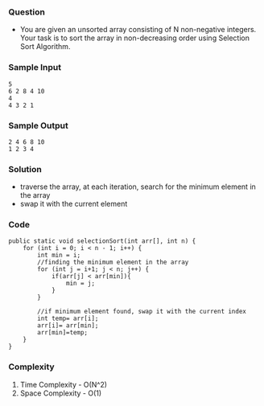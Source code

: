 ### Question
- You are given an unsorted array consisting of N non-negative integers. Your task is to sort the array in non-decreasing order using Selection Sort Algorithm.

### Sample Input
    5
    6 2 8 4 10
    4
    4 3 2 1

### Sample Output
    2 4 6 8 10
    1 2 3 4

### Solution
- traverse the array, at each iteration, search for the minimum element in the array
- swap it with the current element

### Code
    public static void selectionSort(int arr[], int n) {
		for (int i = 0; i < n - 1; i++) {
            int min = i;
            //finding the minimum element in the array
            for (int j = i+1; j < n; j++) {
                if(arr[j] < arr[min]){
                    min = j;
                }
            }
            
            //if minimum element found, swap it with the current index
            int temp= arr[i];
            arr[i]= arr[min];
            arr[min]=temp;
        }
	}


### Complexity
1. Time Complexity - O(N^2)
2. Space Complexity - O(1)